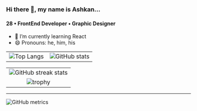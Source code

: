 ### Hi there 👋, my name is Ashkan...
#### 28 • FrontEnd Developer • Graphic Designer

- 🌱 I’m currently learning React 
- 😄 Pronouns: he, him, his 


|||
|-|-|
|![Top Langs](https://github-readme-stats.vercel.app/api/top-langs/?username=ashkheid)|![GitHub stats](https://github-readme-stats.vercel.app/api?username=ashkheid&show_icons=true&count_private=true)|
 
||
|:---:|
|![GitHub streak stats](https://github-readme-streak-stats.herokuapp.com/?user=ashkheid)|
![trophy](https://github-profile-trophy.vercel.app/?username=ashkheid&theme=onedark&no-frame=true)|
 
<hr />

![GitHub metrics](https://metrics.lecoq.io/ashkheid) 

<!--
![28 • FrontEnd Developer • Graphic Designer](https://arturssmirnovs.github.io/github-profile-readme-generator/images/banner.png)


Skills: JS / HTML / CSS



[<img src='https://cdn.jsdelivr.net/npm/simple-icons@3.0.1/icons/github.svg' alt='github' height='40'>](https://github.com/ashkheid)  [<img src='https://cdn.jsdelivr.net/npm/simple-icons@3.0.1/icons/linkedin.svg' alt='linkedin' height='40'>](https://www.linkedin.com/in/ashkanheidary/)  [<img src='https://cdn.jsdelivr.net/npm/simple-icons@3.0.1/icons/instagram.svg' alt='instagram' height='40'>](https://www.instagram.com/ashk.heid/)  











-->
